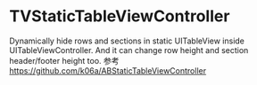 # TVStaticTableViewController
Dynamically hide rows and sections in static UITableView inside UITableViewController. 
And it can change row height and section header/footer height too.
参考 https://github.com/k06a/ABStaticTableViewController
